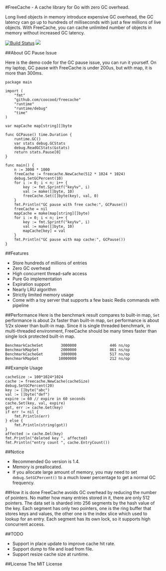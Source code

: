 #FreeCache - A cache library for Go with zero GC overhead.

Long lived objects in memory introduce expensive GC overhead, the GC latency can go up to hundreds of milliseconds with just a few millions of live objects. 
With FreeCache, you can cache unlimited number of objects in memory without increased GC latency. 

[![Build Status](https://travis-ci.org/coocood/freecache.png?branch=master)](https://travis-ci.org/coocood/freecache)
[![](http://gocover.io/_badge/github.com/coocood/freecache)](http://gocover.io/github.com/coocood/freecache)

##About GC Pause Issue

Here is the demo code for the GC pause issue, you can run it yourself.
On my laptop, GC pause with FreeCache is under 200us, but with map, it is more than 300ms.

    package main
    
    import (
    	"fmt"
    	"github.com/coocood/freecache"
    	"runtime"
    	"runtime/debug"
    	"time"
    )
    
    var mapCache map[string][]byte
    
    func GCPause() time.Duration {
    	runtime.GC()
    	var stats debug.GCStats
    	debug.ReadGCStats(&stats)
    	return stats.Pause[0]
    }
    
    func main() {
    	n := 3000 * 1000
    	freeCache := freecache.NewCache(512 * 1024 * 1024)
    	debug.SetGCPercent(10)
    	for i := 0; i < n; i++ {
    		key := fmt.Sprintf("key%v", i)
    		val := make([]byte, 10)
    		freeCache.Set([]byte(key), val, 0)
    	}
    	fmt.Println("GC pause with free cache:", GCPause())
        freeCache = nil
    	mapCache = make(map[string][]byte)
    	for i := 0; i < n; i++ {
    		key := fmt.Sprintf("key%v", i)
    		val := make([]byte, 10)
    		mapCache[key] = val
    	}
    	fmt.Println("GC pause with map cache:", GCPause())
    }
    
##Features
* Store hundreds of millions of entries
* Zero GC overhead
* High concurrent thread-safe access
* Pure Go implementation
* Expiration support
* Nearly LRU algorithm
* Strictly limited memory usage
* Come with a toy server that supports a few basic Redis commands with pipeline

##Performance
Here is the benchmark result compares to built-in map, `Set` performance is about 2x faster than built-in map, `Get` performance is about 1/2x slower than built-in map. Since it is single threaded benchmark, in multi-threaded environment, 
FreeCache should be many times faster than single lock protected built-in map.

    BenchmarkCacheSet        3000000               446 ns/op
    BenchmarkMapSet          2000000               861 ns/op
    BenchmarkCacheGet        3000000               517 ns/op
    BenchmarkMapGet         10000000               212 ns/op

##Example Usage

    cacheSize := 100*1024*1024
    cache := freecache.NewCache(cacheSize)
    debug.SetGCPercent(20)
    key := []byte("abc")
    val := []byte("def")
    expire := 60 // expire in 60 seconds
    cache.Set(key, val, expire)
    got, err := cache.Get(key)
    if err != nil {
        fmt.Println(err)
    } else {
        fmt.Println(string(got))
    }
    affected := cache.Del(key)
    fmt.Println("deleted key ", affected)
    fmt.Println("entry count ", cache.EntryCount())
    
##Notice
* Recommended Go version is 1.4.
* Memory is preallocated. 
* If you allocate large amount of memory, you may need to set `debug.SetGCPercent()` 
to a much lower percentage to get a normal GC frequency.

##How it is done
FreeCache avoids GC overhead by reducing the number of pointers.
No matter how many entries stored in it, there are only 512 pointers.
The data set is sharded into 256 segments by the hash value of the key.
Each segment has only two pointers, one is the ring buffer that stores keys and values, 
the other one is the index slice which used to lookup for an entry.
Each segment has its own lock, so it supports high concurrent access.

##TODO
* Support in place update to improve cache hit rate.
* Support dump to file and load from file.
* Support resize cache size at runtime.

##License
The MIT License
